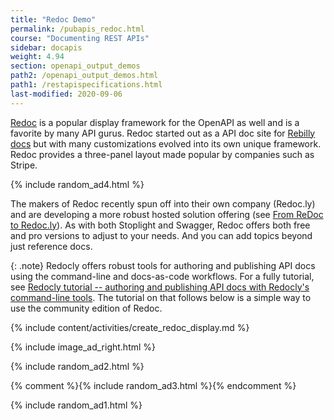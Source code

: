 ```yaml
---
title: "Redoc Demo"
permalink: /pubapis_redoc.html
course: "Documenting REST APIs"
sidebar: docapis
weight: 4.94
section: openapi_output_demos
path2: /openapi_output_demos.html
path1: /restapispecifications.html
last-modified: 2020-09-06
---
```


[Redoc](https://github.com/Redocly/redoc) is a popular display framework for the OpenAPI as well and is a favorite by many API gurus. Redoc started out as a API doc site for [Rebilly docs](http://rebilly.github.io/RebillyAPI) but with many customizations evolved into its own unique framework. Redoc provides a three-panel layout made popular by companies such as Stripe.

{% include random_ad4.html %}

The makers of Redoc recently spun off into their own company (Redoc.ly) and are developing a more robust hosted solution offering (see [From ReDoc to Redoc.ly](https://redoc.ly/blog/from-redoc-to-redocly)). As with both Stoplight and Swagger, Redoc offers both free and pro versions to adjust to your needs. And you can add topics beyond just reference docs.

{: .note}
Redocly offers robust tools for authoring and publishing API docs using the command-line and docs-as-code workflows. For a fully tutorial, see [Redocly tutorial -- authoring and publishing API docs with Redocly's command-line tools](pubapis_redocly.html). The tutorial on that follows below is a simple way to use the community edition of Redoc.

{% include content/activities/create_redoc_display.md %}

{% include image_ad_right.html %}

{% include random_ad2.html %}

{% comment %}{% include random_ad3.html %}{% endcomment %}

{% include random_ad1.html %}
